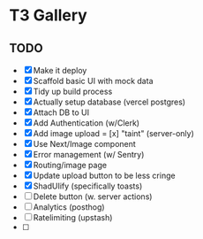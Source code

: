 # T3 Gallery
## TODO

- [x] Make it deploy
- [x] Scaffold basic UI with mock data
- [x] Tidy up build process
- [x] Actually setup database (vercel postgres)
- [x] Attach DB to UI
- [x] Add Authentication (w/Clerk)
- [X] Add image upload
= [x] "taint" (server-only)
- [x] Use Next/Image component
- [x] Error management (w/ Sentry)
- [x] Routing/image page
- [x] Update upload button to be less cringe
- [x] ShadUIify (specifically toasts)
- [ ] Delete button (w. server actions)
- [ ] Analytics (posthog)
- [ ] Ratelimiting (upstash)
- [ ] 
